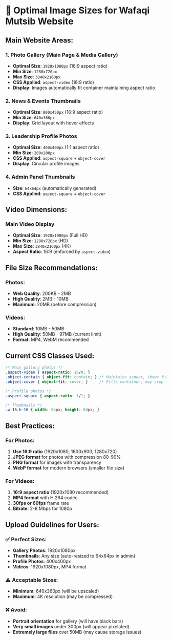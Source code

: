 # 📸 **Optimal Image Sizes for Wafaqi Mutsib Website**

## **Main Website Areas:**

### **1. Photo Gallery (Main Page & Media Gallery)**
- **Optimal Size**: `1920x1080px` (16:9 aspect ratio)
- **Min Size**: `1280x720px` 
- **Max Size**: `3840x2160px`
- **CSS Applied**: `aspect-video` (16:9 ratio)
- **Display**: Images automatically fit container maintaining aspect ratio

### **2. News & Events Thumbnails**
- **Optimal Size**: `800x450px` (16:9 aspect ratio)
- **Min Size**: `640x360px`
- **Display**: Grid layout with hover effects

### **3. Leadership Profile Photos**
- **Optimal Size**: `400x400px` (1:1 aspect ratio)
- **Min Size**: `200x200px`
- **CSS Applied**: `aspect-square` + `object-cover`
- **Display**: Circular profile images

### **4. Admin Panel Thumbnails**
- **Size**: `64x64px` (automatically generated)
- **CSS Applied**: `aspect-square` + `object-cover`

## **Video Dimensions:**

### **Main Video Display**
- **Optimal Size**: `1920x1080px` (Full HD)
- **Min Size**: `1280x720px` (HD)
- **Max Size**: `3840x2160px` (4K)
- **Aspect Ratio**: 16:9 (enforced by `aspect-video`)

## **File Size Recommendations:**

### **Photos:**
- **Web Quality**: 200KB - 2MB
- **High Quality**: 2MB - 10MB
- **Maximum**: 20MB (before compression)

### **Videos:**
- **Standard**: 10MB - 50MB
- **High Quality**: 50MB - 97MB (current limit)
- **Format**: MP4, WebM recommended

## **Current CSS Classes Used:**

```css
/* Main gallery photos */
.aspect-video { aspect-ratio: 16/9; }
.object-contain { object-fit: contain; } /* Maintains aspect, shows full image */
.object-cover { object-fit: cover; }     /* Fills container, may crop */

/* Profile photos */
.aspect-square { aspect-ratio: 1/1; }

/* Thumbnails */
.w-16.h-16 { width: 64px; height: 64px; }
```

## **Best Practices:**

### **For Photos:**
1. **Use 16:9 ratio** (1920x1080, 1600x900, 1280x720)
2. **JPEG format** for photos with compression 80-90%
3. **PNG format** for images with transparency
4. **WebP format** for modern browsers (smaller file size)

### **For Videos:**
1. **16:9 aspect ratio** (1920x1080 recommended)
2. **MP4 format** with H.264 codec
3. **30fps or 60fps** frame rate
4. **Bitrate**: 2-8 Mbps for 1080p

## **Upload Guidelines for Users:**

### **✅ Perfect Sizes:**
- **Gallery Photos**: 1920x1080px
- **Thumbnails**: Any size (auto-resized to 64x64px in admin)
- **Profile Photos**: 400x400px
- **Videos**: 1920x1080px, MP4 format

### **⚠️ Acceptable Sizes:**
- **Minimum**: 640x360px (will be upscaled)
- **Maximum**: 4K resolution (may be compressed)

### **❌ Avoid:**
- **Portrait orientation** for gallery (will have black bars)
- **Very small images** under 300px (will appear pixelated)
- **Extremely large files** over 50MB (may cause storage issues)